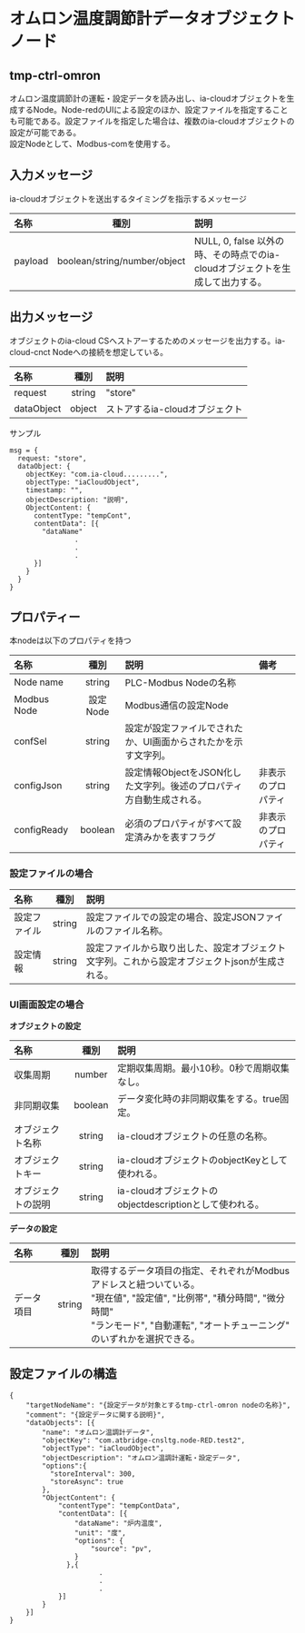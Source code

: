 # オムロン温度調節計データオブジェクトノード

## tmp-ctrl-omron
オムロン温度調節計の運転・設定データを読み出し、ia-cloudオブジェクトを生成するNode。Node-redのUIによる設定のほか、設定ファイルを指定することも可能である。設定ファイルを指定した場合は、複数のia-cloudオブジェクトの設定が可能である。  
設定Nodeとして、Modbus-comを使用する。

## 入力メッセージ
ia-cloudオブジェクトを送出するタイミングを指示するメッセージ

| 名称 | 種別 | 説明 |
|:----------|:-----:|:--------------------|
|payload|boolean/string/number/object|NULL, 0, false 以外の時、その時点でのia-cloudオブジェクトを生成して出力する。| 

## 出力メッセージ
オブジェクトのia-cloud CSへストアーするためのメッセージを出力する。ia-cloud-cnct Nodeへの接続を想定している。

| 名称 | 種別 | 説明 |
|:----------|:-----:|:--------------------|
|request|string|"store"|
|dataObject|object|ストアするia-cloudオブジェクト|  

サンプル
```
msg = {
  request: "store",
  dataObject: {
    objectKey: "com.ia-cloud.........",
    objectType: "iaCloudObject",
    timestamp: "",
    objectDescription: "説明",
    ObjectContent: {
      contentType: "tempCont",
      contentData": [{
        "dataName"
                .
                .
                .
      }]
    }
  }
}
```
## プロパティー

本nodeは以下のプロパティを持つ

| 名称 | 種別 | 説明 | 備考 |
|:----------|:-----:|:-----|:-------|
|Node name|string|PLC-Modbus Nodeの名称|
|Modbus Node|設定Node|Modbus通信の設定Node|
|confSel|string|設定が設定ファイルでされたか、UI画面からされたかを示す文字列。|
|configJson|string|設定情報ObjectをJSON化した文字列。後述のプロパティ方自動生成される。|非表示のプロパティ
|configReady|boolean|必須のプロパティがすべて設定済みかを表すフラグ|非表示のプロパティ


### 設定ファイルの場合

| 名称 | 種別 | 説明 |
|:----------|:-----:|:--------------------|
|設定ファイル|string|設定ファイルでの設定の場合、設定JSONファイルのファイル名称。|
|設定情報|string|設定ファイルから取り出した、設定オブジェクト文字列。これから設定オブジェクトjsonが生成される。|

### UI画面設定の場合

**オブジェクトの設定**

| 名称 | 種別 | 説明 |
|:----------|:-----:|:--------------------|
|収集周期|number| 定期収集周期。最小10秒。0秒で周期収集なし。　|
|非同期収集|boolean| データ変化時の非同期収集をする。true固定。　|
|オブジェクト名称|string| ia-cloudオブジェクトの任意の名称。　|
|オブジェクトキー|string| ia-cloudオブジェクトのobjectKeyとして使われる。|
|オブジェクトの説明|string| ia-cloudオブジェクトのobjectdescriptionとして使われる。|

**データの設定**

|名称　| 種別 | 説明 |
|:----------|:-----:|:--------------------|
|データ項目|string|取得するデータ項目の指定、それぞれがModbusアドレスと紐ついている。<br>"現在値", "設定値", "比例帯", "積分時間", "微分時間"<br>"ランモード", "自動運転", "オートチューニング"  のいずれかを選択できる。|

## 設定ファイルの構造
```
{
    "targetNodeName": "{設定データが対象とするtmp-ctrl-omron nodeの名称}",
    "comment": "{設定データに関する説明}",
    "dataObjects": [{
        "name": "オムロン温調計データ",
        "objectKey": "com.atbridge-cnsltg.node-RED.test2",
        "objectType": "iaCloudObject",
        "objectDescription": "オムロン温調計運転・設定データ",
        "options":{
          "storeInterval": 300,
          "storeAsync": true
        },
        "ObjectContent": {
            "contentType": "tempContData",
            "contentData": [{
                "dataName": "炉内温度",
                "unit": "度",
                "options": {
                    "source": "pv",
                }
              },{
                      .
                      .
                      .
            }]
        }
    }]
}

```
